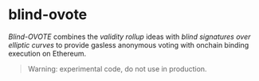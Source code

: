 # blind-ovote

*Blind-OVOTE* combines the *validity rollup* ideas with *blind signatures over elliptic curves* to provide gasless anonymous voting with onchain binding execution on Ethereum.

> Warning: experimental code, do not use in production.

